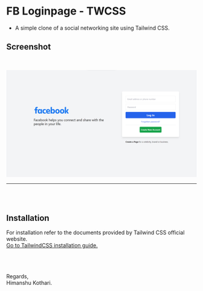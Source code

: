

# FB Loginpage - TWCSS

* A simple clone of a social networking site using Tailwind CSS.


## Screenshot
<br/>

![App Screenshot](https://github.com/iamhk12/Projects/blob/main/WebProjects/PR_FBlogin-(tailwindCSS-html)/ss/fb-login-clone-TLCSS.png)
<hr>

<br/>
<br/>

## Installation

For installation refer to the documents provided by Tailwind CSS official website.
<br/>
<a href="https://tailwindcss.com/docs/installation"> Go to TailwindCSS installation guide. </a>

<br/>
<br/><br/>
Regards,<br/>
Himanshu Kothari.
